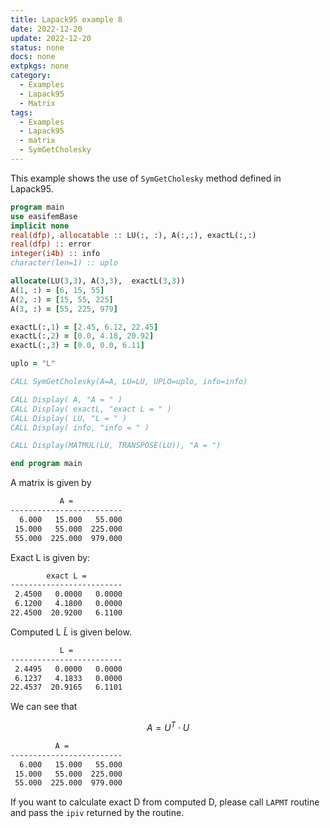 ```yaml
---
title: Lapack95 example 8
date: 2022-12-20
update: 2022-12-20
status: none
docs: none
extpkgs: none
category:
  - Examples
  - Lapack95
  - Matrix
tags:
  - Examples
  - Lapack95
  - matrix
  - SymGetCholesky
---
```


This example shows the use of `SymGetCholesky` method defined in Lapack95.

```fortran
program main
use easifemBase
implicit none
real(dfp), allocatable :: LU(:, :), A(:,:), exactL(:,:)
real(dfp) :: error
integer(i4b) :: info
character(len=1) :: uplo

allocate(LU(3,3), A(3,3),  exactL(3,3))
A(1, :) = [6, 15, 55]
A(2, :) = [15, 55, 225]
A(3, :) = [55, 225, 979]

exactL(:,1) = [2.45, 6.12, 22.45]
exactL(:,2) = [0.0, 4.18, 20.92]
exactL(:,3) = [0.0, 0.0, 6.11]

uplo = "L"

CALL SymGetCholesky(A=A, LU=LU, UPLO=uplo, info=info)

CALL Display( A, "A = " )
CALL Display( exactL, "exact L = " )
CALL Display( LU, "L = " )
CALL Display( info, "info = " )

CALL Display(MATMUL(LU, TRANSPOSE(LU)), "A = ")

end program main
```

A matrix is given by

```txt
           A =
-------------------------
  6.000   15.000   55.000
 15.000   55.000  225.000
 55.000  225.000  979.000
```

Exact L is given by:

```txt
        exact L =
-------------------------
 2.4500   0.0000   0.0000
 6.1200   4.1800   0.0000
22.4500  20.9200   6.1100
```

Computed L $\tilde{L}$ is given below.

```txt
           L =
-------------------------
 2.4495   0.0000   0.0000
 6.1237   4.1833   0.0000
22.4537  20.9165   6.1101
```

We can see that

$$
A = U^{T} \cdot U
$$

```txt
          A =
-------------------------
  6.000   15.000   55.000
 15.000   55.000  225.000
 55.000  225.000  979.000
```

If you want to calculate exact D from computed D, please call `LAPMT` routine and pass the `ipiv` returned by the routine.
